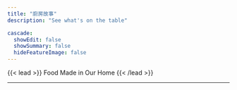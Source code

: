 ```yaml
---
title: "廚房故事"
description: "See what's on the table"

cascade:
  showEdit: false
  showSummary: false
  hideFeatureImage: false
---
```


{{< lead >}}
Food Made in Our Home
{{< /lead >}}

---
